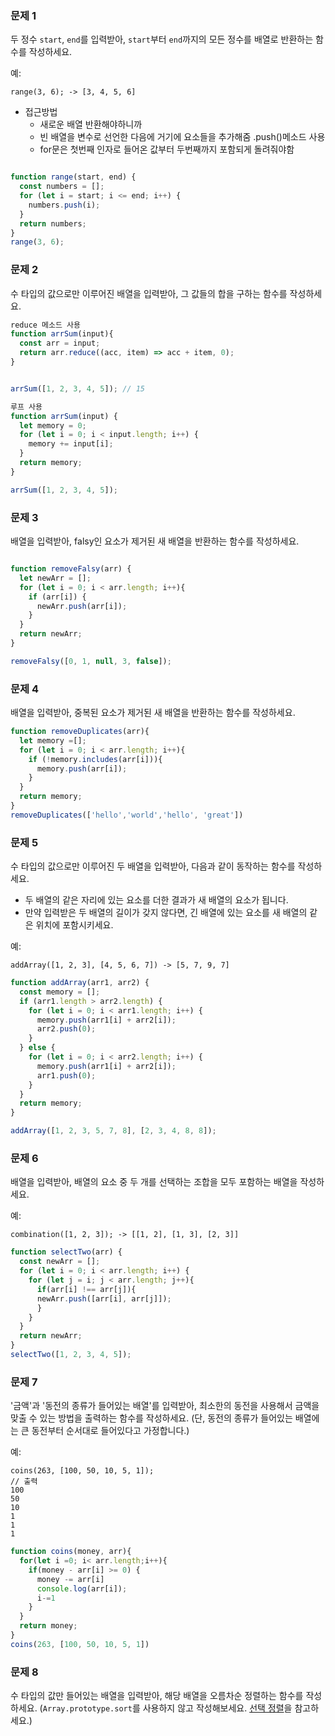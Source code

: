 ### 문제 1

두 정수 `start`, `end`를 입력받아, `start`부터 `end`까지의 모든 정수를 배열로 반환하는 함수를 작성하세요.

예:
```
range(3, 6); -> [3, 4, 5, 6]
```

* 접근방법
  + 새로운 배열 반환해야하니까 
  + 빈 배열을 변수로 선언한 다음에 거기에 요소들을 추가해줌 .push()메소드 사용
  + for문은 첫번째 인자로 들어온 값부터 두번째까지 포함되게 돌려줘야함

```js

function range(start, end) {
  const numbers = [];
  for (let i = start; i <= end; i++) {
    numbers.push(i);
  }
  return numbers;
}
range(3, 6); 
```

### 문제 2

수 타입의 값으로만 이루어진 배열을 입력받아, 그 값들의 합을 구하는 함수를 작성하세요.

```js
reduce 메소드 사용
function arrSum(input){
  const arr = input;
  return arr.reduce((acc, item) => acc + item, 0);
}


arrSum([1, 2, 3, 4, 5]); // 15
```

```js
루프 사용
function arrSum(input) {
  let memory = 0;
  for (let i = 0; i < input.length; i++) {
    memory += input[i];
  }
  return memory;
}

arrSum([1, 2, 3, 4, 5]);
```

### 문제 3

배열을 입력받아, falsy인 요소가 제거된 새 배열을 반환하는 함수를 작성하세요.

```js

function removeFalsy(arr) {
  let newArr = [];
  for (let i = 0; i < arr.length; i++){
    if (arr[i]) {
      newArr.push(arr[i]);
    }
  }
  return newArr;
}

removeFalsy([0, 1, null, 3, false]);
```

### 문제 4

배열을 입력받아, 중복된 요소가 제거된 새 배열을 반환하는 함수를 작성하세요.

```js
function removeDuplicates(arr){
  let memory =[];
  for (let i = 0; i < arr.length; i++){
    if (!memory.includes(arr[i])){
      memory.push(arr[i]);
    }
  }
  return memory;
}
removeDuplicates(['hello','world','hello', 'great'])
```


### 문제 5

수 타입의 값으로만 이루어진 두 배열을 입력받아, 다음과 같이 동작하는 함수를 작성하세요.
- 두 배열의 같은 자리에 있는 요소를 더한 결과가 새 배열의 요소가 됩니다.
- 만약 입력받은 두 배열의 길이가 갖지 않다면, 긴 배열에 있는 요소를 새 배열의 같은 위치에 포함시키세요.

예:
```
addArray([1, 2, 3], [4, 5, 6, 7]) -> [5, 7, 9, 7]
```


```js
function addArray(arr1, arr2) {
  const memory = [];
  if (arr1.length > arr2.length) {
    for (let i = 0; i < arr1.length; i++) {
      memory.push(arr1[i] + arr2[i]);
      arr2.push(0);
    }
  } else {
    for (let i = 0; i < arr2.length; i++) {
      memory.push(arr1[i] + arr2[i]);
      arr1.push(0);
    }
  }
  return memory;
}

addArray([1, 2, 3, 5, 7, 8], [2, 3, 4, 8, 8]);
```

### 문제 6

배열을 입력받아, 배열의 요소 중 두 개를 선택하는 조합을 모두 포함하는 배열을 작성하세요.

예:
```
combination([1, 2, 3]); -> [[1, 2], [1, 3], [2, 3]]
```

```js
function selectTwo(arr) {
  const newArr = [];
  for (let i = 0; i < arr.length; i++) {
    for (let j = i; j < arr.length; j++){
      if(arr[i] !== arr[j]){
      newArr.push([arr[i], arr[j]]);
      }
    }
  }
  return newArr;
}
selectTwo([1, 2, 3, 4, 5]);
```

### 문제 7

'금액'과 '동전의 종류가 들어있는 배열'를 입력받아, 최소한의 동전을 사용해서 금액을 맞출 수 있는 방법을 출력하는 함수를 작성하세요.
(단, 동전의 종류가 들어있는 배열에는 큰 동전부터 순서대로 들어있다고 가정합니다.)

예:
```
coins(263, [100, 50, 10, 5, 1]);
// 출력
100
50
10
1
1
1
```

```js
function coins(money, arr){
  for(let i =0; i< arr.length;i++){
    if(money - arr[i] >= 0) {
      money -= arr[i]
      console.log(arr[i]);
      i-=1
    } 
  }
  return money;
}
coins(263, [100, 50, 10, 5, 1])
```

### 문제 8

수 타입의 값만 들어있는 배열을 입력받아, 해당 배열을 오름차순 정렬하는 함수를 작성하세요. (`Array.prototype.sort`를 사용하지 않고 작성해보세요. [선택 정렬](https://ko.wikipedia.org/wiki/%EC%84%A0%ED%83%9D_%EC%A0%95%EB%A0%AC)을 참고하세요.)
